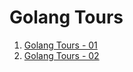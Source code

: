 # Golang Tours

1. [Golang Tours - 01](golang_tours_01.md)
2. [Golang Tours - 02](golang_tours_02.md)

